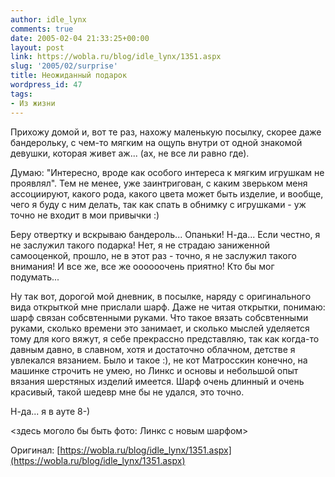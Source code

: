 ```yaml
---
author: idle_lynx
comments: true
date: 2005-02-04 21:33:25+00:00
layout: post
link: https://wobla.ru/blog/idle_lynx/1351.aspx
slug: '2005/02/surprise'
title: Неожиданный подарок
wordpress_id: 47
tags:
- Из жизни
---
```


Прихожу домой и, вот те раз, нахожу маленькую посылку, скорее даже бандерольку, с чем-то мягким на ощупь внутри от одной знакомой девушки, которая живет аж... (ах, не все ли равно где).

Думаю: "Интересно, вроде как особого интереса к мягким игрушкам не проявлял". Тем не менее, уже заинтригован, с каким зверьком меня ассоциируют, какого рода, какого цвета может быть изделие, и вообще, чего я буду с ним делать, так как спать в обнимку с игрушками - уж точно не входит в мои привычки :)

Беру отвертку и вскрываю бандероль... Опаньки! Н-да... Если честно, я не заслужил такого подарка! Нет, я не страдаю заниженной самооценкой, прошло, не в этот раз - точно, я не заслужил такого внимания! И все же, все же оооооочень приятно! Кто бы мог подумать...

Ну так вот, дорогой мой дневник, в посылке, наряду с оригинального вида открыткой мне прислали шарф. Даже не читая открытки, понимаю: шарф связан собсвтенными руками. Что такое вязать собсвтенными руками, сколько времени это занимает, и сколько мыслей уделяется тому для кого вяжут, я себе прекрассно представляю, так как когда-то давным давно, в славном, хотя и достаточно облачном, детстве я увлекался вязанием. Было и такое :), не кот Матросскин конечно, на машинке строчить не умею, но Линкс и основы и небольшой опыт вязания шерстяных изделий имеется. Шарф очень длинный и очень красивый, такой шедевр мне бы не удался, это точно.

Н-да... я в ауте 8-)

<здесь моголо бы быть фото: Линкс с новым шарфом>

Оригинал: [https://wobla.ru/blog/idle_lynx/1351.aspx](https://wobla.ru/blog/idle_lynx/1351.aspx)
